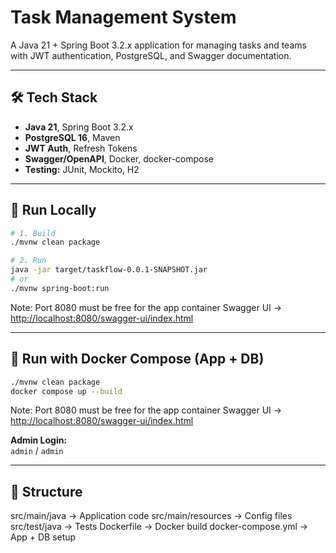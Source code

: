 # Task Management System

A Java 21 + Spring Boot 3.2.x application for managing tasks and teams with JWT authentication, PostgreSQL, and Swagger documentation.

---

## 🛠 Tech Stack
- **Java 21**, Spring Boot 3.2.x  
- **PostgreSQL 16**, Maven  
- **JWT Auth**, Refresh Tokens  
- **Swagger/OpenAPI**, Docker, docker-compose  
- **Testing:** JUnit, Mockito, H2  

---

## 🚀 Run Locally
```bash
# 1. Build
./mvnw clean package

# 2. Run
java -jar target/taskflow-0.0.1-SNAPSHOT.jar
# or
./mvnw spring-boot:run
```
Note: Port 8080 must be free for the app container
Swagger UI → [http://localhost:8080/swagger-ui/index.html](http://localhost:8080/swagger-ui/index.html)  

---

## 🐳 Run with Docker Compose (App + DB)
```bash
./mvnw clean package
docker compose up --build
```
Note: Port 8080 must be free for the app container
Swagger UI → [http://localhost:8080/swagger-ui/index.html](http://localhost:8080/swagger-ui/index.html)  

**Admin Login:**  
`admin` / `admin`  

---

## 📂 Structure

src/main/java        → Application code
src/main/resources   → Config files
src/test/java        → Tests
Dockerfile           → Docker build
docker-compose.yml   → App + DB setup





